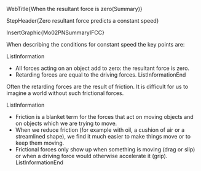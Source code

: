 WebTitle{When the resultant force is zero(Summary)}

StepHeader{Zero resultant force predicts a constant speed}

InsertGraphic{Mo02PNSummaryIFCC}

When describing the conditions for constant speed the key points are: 

ListInformation
- All forces acting on an object add to zero: the resultant force is zero.
- Retarding forces are equal to the driving forces.
ListInformationEnd

Often the retarding forces are the result of friction. It is difficult for us to imagine a world without such frictional forces. 

ListInformation
- Friction is a blanket term for the forces that act on moving objects and on objects which we are trying to move.
- When we reduce friction (for example with oil, a cushion of air or a streamlined shape), we find it much easier to make things move or to keep them moving.
- Frictional forces only show up when something is moving (drag or slip) or when a driving force would otherwise accelerate it (grip).
ListInformationEnd

